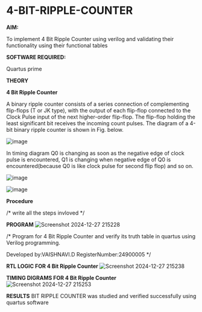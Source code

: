 # 4-BIT-RIPPLE-COUNTER

**AIM:**

To implement  4 Bit Ripple Counter using verilog and validating their functionality using their functional tables

**SOFTWARE REQUIRED:**

Quartus prime

**THEORY**

**4 Bit Ripple Counter**

A binary ripple counter consists of a series connection of complementing flip-flops (T or JK type), with the output of each flip-flop connected to the Clock Pulse input of the next higher-order flip-flop. The flip-flop holding the least significant bit receives the incoming count pulses. The diagram of a 4-bit binary ripple counter is shown in Fig. below.

![image](https://github.com/naavaneetha/4-BIT-RIPPLE-COUNTER/assets/154305477/cb4b74d4-31ab-4359-95d0-d22e67daba13)

In timing diagram Q0 is changing as soon as the negative edge of clock pulse is encountered, Q1 is changing when negative edge of Q0 is encountered(because Q0 is like clock pulse for second flip flop) and so on.

![image](https://github.com/naavaneetha/4-BIT-RIPPLE-COUNTER/assets/154305477/a573a7d6-014e-4e54-93e6-e2ac9530960b)

![image](https://github.com/naavaneetha/4-BIT-RIPPLE-COUNTER/assets/154305477/85e1958a-2fc1-49bb-9a9f-d58ccbf3663c)

**Procedure**

/* write all the steps invloved */

**PROGRAM**
![Screenshot 2024-12-27 215228](https://github.com/user-attachments/assets/035f74f8-e2e2-48b1-8c3f-e31eea7e72e7)

/* Program for 4 Bit Ripple Counter and verify its truth table in quartus using Verilog programming.

 Developed by:VAISHNAVI.D RegisterNumber:24900005
*/

**RTL LOGIC FOR 4 Bit Ripple Counter**
![Screenshot 2024-12-27 215238](https://github.com/user-attachments/assets/e09f3408-5530-4ef7-993b-84e78ecb5786)

**TIMING DIGRAMS FOR 4 Bit Ripple Counter**
![Screenshot 2024-12-27 215253](https://github.com/user-attachments/assets/2f0fe175-91ad-47a9-a702-4527ffb64824)

**RESULTS**
BIT RIPPLE COUNTER was studied and verified successfully using quartus software
